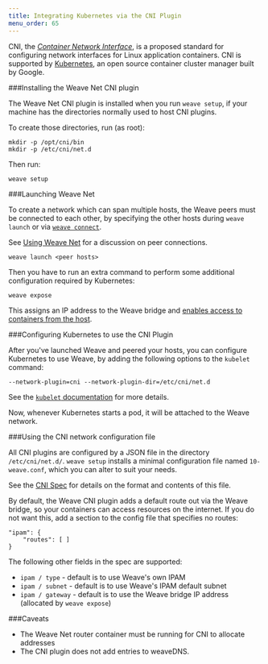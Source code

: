 ```yaml
---
title: Integrating Kubernetes via the CNI Plugin
menu_order: 65
---
```


CNI, the [_Container Network Interface_](https://github.com/appc/cni#cni---the-container-network-interface),
is a proposed standard for configuring network interfaces for Linux
application containers.  CNI is supported by
[Kubernetes](http://kubernetes.io/), an open source container cluster
manager built by Google.

###Installing the Weave Net CNI plugin

The Weave Net CNI plugin is installed when you run `weave setup`, if
your machine has the directories normally used to host CNI plugins.

To create those directories, run (as root):

    mkdir -p /opt/cni/bin
    mkdir -p /etc/cni/net.d

Then run:

    weave setup

###Launching Weave Net

To create a network which can span multiple hosts, the Weave peers must be connected to each other, by specifying the other hosts during `weave launch` or via
[`weave connect`](/site/using-weave/finding-adding-hosts-dynamically.md).

See [Using Weave Net](/site/using-weave.md#peer-connections) for a discussion on peer connections. 

    weave launch <peer hosts>

Then you have to run an extra command to perform some additional
configuration required by Kubernetes:

    weave expose

This assigns an IP address to the Weave bridge and
[enables access to containers from the host](/site/using-weave/host-network-integration.md).

###Configuring Kubernetes to use the CNI Plugin

After you've launched Weave and peered your hosts, you can configure
Kubernetes to use Weave, by adding the following options to the
`kubelet` command:

    --network-plugin=cni --network-plugin-dir=/etc/cni/net.d

See the [`kubelet` documentation](http://kubernetes.io/v1.1/docs/admin/kubelet.html)
for more details.

Now, whenever Kubernetes starts a pod, it will be attached to the Weave network.

###Using the CNI network configuration file

All CNI plugins are configured by a JSON file in the directory
`/etc/cni/net.d/`.  `weave setup` installs a minimal configuration
file named `10-weave.conf`, which you can alter to suit your needs.

See the [CNI Spec](https://github.com/appc/cni/blob/master/SPEC.md#network-configuration)
for details on the format and contents of this file.

By default, the Weave CNI plugin adds a default route out via the Weave bridge, so your containers can access resources on the internet.  If you do not want this, add a section to the config file that specifies no routes:

    "ipam": {
        "routes": [ ]
    }

The following other fields in the spec are supported:

- `ipam / type` - default is to use Weave's own IPAM
- `ipam / subnet` - default is to use Weave's IPAM default subnet
- `ipam / gateway` - default is to use the Weave bridge IP address (allocated by `weave expose`)

###Caveats

- The Weave Net router container must be running for CNI to allocate addresses
- The CNI plugin does not add entries to weaveDNS.
